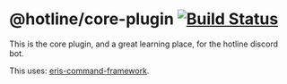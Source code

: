 # @hotline/core-plugin [![Build Status](https://travis-ci.org/DiscordHotline/core-plugin.svg?branch=master)](https://travis-ci.org/DiscordHotline/core-plugin)

This is the core plugin, and a great learning place, for the hotline discord bot.

This uses: [eris-command-framework](https://github.com/aequasi/eris-command-framework).

